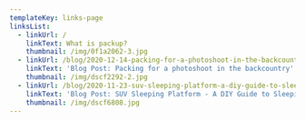 ```yaml
---
templateKey: links-page
linksList:
  - linkUrl: /
    linkText: What is packup?
    thumbnail: /img/0f1a2062-3.jpg
  - linkUrl: /blog/2020-12-14-packing-for-a-photoshoot-in-the-backcountry/
    linkText: 'Blog Post: Packing for a photoshoot in the backcountry'
    thumbnail: /img/dscf2292-2.jpg
  - linkUrl: /blog/2020-11-23-suv-sleeping-platform-a-diy-guide-to-sleeping-inside/
    linkText: 'Blog Post: SUV Sleeping Platform - A DIY Guide to Sleeping Inside'
    thumbnail: /img/dscf6808.jpg
---
```

